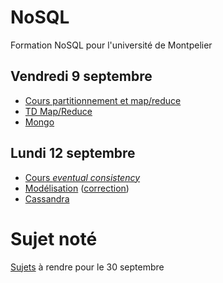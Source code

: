 # NoSQL

Formation NoSQL pour l'université de Montpelier

## Vendredi 9 septembre

- [Cours partitionnement et map/reduce](cours/sharding.md)
- [TD Map/Reduce](tp/td-map-reduce.md)
- [Mongo](tp/mongo.md)

## Lundi 12 septembre

- [Cours _eventual consistency_](cours/eventual_consistency.md)
- [Modélisation](tp/modelisation.md) ([correction](tp/reponses.md))
- [Cassandra](tp/cassandra.md)

# Sujet noté

[Sujets](tp/sujets.md) à rendre pour le 30 septembre
